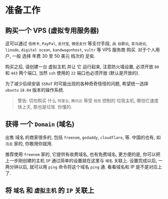 # 准备工作

## 购买一个 VPS (虚拟专用服务器) 
  这可以通过 `信用卡`, `PayPal`, `支付宝`, `微信支付` 等支付手段, 从 `谷歌云`, `亚马逊云`, `linode`, `digital ocean`, `bandwagonhost`, `vultr` 等 VPS 服务商 购买. 对于个人用户, 一般 选择 年费 30 至 50 美元 档次的 足矣.

  购买之后, 请创建一台 虚拟主机 并让 它 运行起来, 注意防火墙设置, 必须开放 `80` 和 `443` 两个端口, 当然 `ssh` 使用的 `22` 端口也必须开放 (默认是开放的).

  为了减少后续安装 `SSRoT` 时可能出现的各种奇奇怪怪的问题, 希望统一选择 `ubuntu` `18.04` 版本的操作系统.

> 警告: 切勿购买 什么 `阿里云`, `腾讯云` 等受 `我党` 控制的 垃圾主机, 哪怕它速度快上天, 那也是垃圾. 你懂的.

## 获得 一个 `Domain` (域名)

  出售 域名 的商家很多的, 包括 `freenom`, `godaddy`, `cloudflare`, 等. 中国的也有, 如 `马云` 家的, 你敢用你就用.

  推荐使用 `freenom` 家的, 它提供有收费域名, 也有免费域名, 更方便的是, 你可以把上一步刚创建的主机 `IP` 通过简单的设置就在这里与 `域名` 关联上. 设置完成以后, 一两分钟以后, 就可以用 `ping` 命令将这个域名 `ping` 通. 看看域名和 IP 是不是对应上了.

## 将 `域名` 和 `虚拟主机` 的 `IP` 关联上

